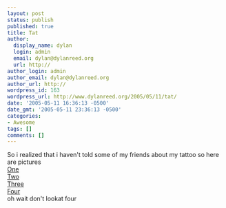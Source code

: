```yaml
---
layout: post
status: publish
published: true
title: Tat
author:
  display_name: dylan
  login: admin
  email: dylan@dylanreed.org
  url: http://
author_login: admin
author_email: dylan@dylanreed.org
author_url: http://
wordpress_id: 163
wordpress_url: http://www.dylanreed.org/2005/05/11/tat/
date: '2005-05-11 16:36:13 -0500'
date_gmt: '2005-05-11 23:36:13 -0500'
categories:
- Awesome
tags: []
comments: []
---
```

<p>So i realized that i haven't told some of my friends about my tattoo so here are pictures<br />
<a href="http://nata2.info/?path=pictures%2Fevents%2F2003%3A10%3A11_dylan_and_meghan_visits&img=dylans%20visit%20008.jpg">One</a><br />
<a href="http://nata2.info/?path=pictures%2Fevents%2F2003%3A10%3A11_dylan_and_meghan_visits&img=dylans%20visit%20006.jpg">Two</a><br />
<a href="http://nata2.info/?path=pictures%2Fevents%2F2003%3A10%3A11_dylan_and_meghan_visits&img=dylans%20visit%20003.jpg">Three</a><br />
<a href="http://nata2.info/?path=pictures%2Fevents%2F2003%3A10%3A11_dylan_and_meghan_visits&img=dylans%20visit%20015.jpg">Four</a><br />
oh wait don't lookat four</p>
